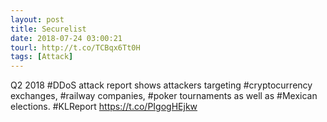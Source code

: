 ```yaml
---
layout: post
title: Securelist
date: 2018-07-24 03:00:21
tourl: http://t.co/TCBqx6Tt0H
tags: [Attack]
---
```

Q2 2018 #DDoS attack report shows attackers targeting #cryptocurrency exchanges, #railway companies, #poker tournaments as well as #Mexican elections. #KLReport https://t.co/PIgogHEjkw